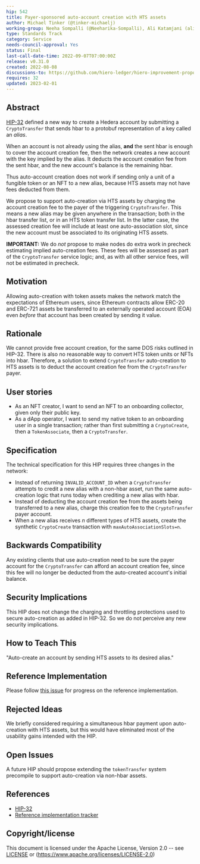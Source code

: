 ```yaml
---
hip: 542
title: Payer-sponsored auto-account creation with HTS assets
author: Michael Tinker (@tinker-michaelj)
working-group: Neeha Sompalli (@Neeharika-Sompalli), Ali Katamjani (ali@swirldslabs.com)
type: Standards Track
category: Service
needs-council-approval: Yes
status: Final
last-call-date-time: 2022-09-07T07:00:00Z
release: v0.31.0
created: 2022-08-08
discussions-to: https://github.com/hiero-ledger/hiero-improvement-proposals/discussions/541
requires: 32
updated: 2023-02-01
---
```


## Abstract

[HIP-32](https://hips.hedera.com/hip/hip-32) defined a new way to create a Hedera account by submitting a `CryptoTransfer` 
that sends hbar to a protobuf representation of a key called an _alias_.

When an account is not already using the alias, **and** the sent hbar is enough to cover the account creation fee, then 
the network creates a new account with the key implied by the alias. It deducts the account creation fee from 
the sent hbar, and the new account's balance is the remaining hbar. 

Thus auto-account creation does not work if sending only a unit of a fungible token or an NFT to a new alias, 
because HTS assets may not have fees deducted from them. 

We propose to support auto-creation via HTS assets by charging the account creation fee to the payer of the triggering 
`CryptoTransfer`. This means a new alias may be given anywhere in the transaction; both in the hbar transfer list, or in 
an HTS token transfer list. In the latter case, the assessed creation fee will include at least one auto-association slot, 
since the new account must be associated to its originating HTS assets.

**IMPORTANT:** We do _not_ propose to make nodes do extra work in precheck estimating implied auto-creation fees. These
fees will be assessed as part of the `CryptoTransfer` service logic; and, as with all other service fees, will not be 
estimated in precheck.

## Motivation

Allowing auto-creation with token assets makes the network match the expectations of Ethereum users, since Ethereum 
contracts allow ERC-20 and ERC-721 assets be transferred to an externally operated account (EOA) even _before_ that 
account has been created by sending it value. 

## Rationale

We cannot provide free account creation, for the same DOS risks outlined in HIP-32. There is also no reasonable way to 
convert HTS token units or NFTs into hbar. Therefore, a solution to extend `CryptoTransfer` auto-creation to 
HTS assets is to deduct the account creation fee from the `CryptoTransfer` payer.

## User stories

- As an NFT creator, I want to send an NFT to an onboarding collector, given only their public key. 
- As a dApp operator, I want to send my native token to an onboarding user in a single transaction; rather
than first submitting a `CryptoCreate`, then a `TokenAssociate`, then a `CryptoTransfer`.
  
## Specification

The technical specification for this HIP requires three changes in the network:
 - Instead of returning `INVALID_ACCOUNT_ID` when a `CryptoTransfer` attempts to credit a new alias
 with a non-hbar asset, run the same auto-creation logic that runs today when crediting a new alias with hbar.
 - Instead of deducting the account creation fee from the assets being transferred to a new 
alias, charge this creation fee to the `CryptoTransfer` payer account.
 - When a new alias receives _n_ different types of HTS assets, create the synthetic `CryptoCreate` 
transaction with `maxAutoAssociationSlots=n`.

## Backwards Compatibility

Any existing clients that use auto-creation need to be sure the payer account for the 
`CryptoTransfer` can afford an account creation fee, since this fee will no longer be deducted
from the auto-created account's initial balance. 

## Security Implications

This HIP does not change the charging and throttling protections used to secure auto-creation as added in HIP-32. 
So we do not perceive any new security implications.

## How to Teach This

"Auto-create an account by sending HTS assets to its desired alias."

## Reference Implementation

Please follow [this issue](https://github.com/hashgraph/hedera-services/issues/3763) for progress
on the reference implementation.

## Rejected Ideas

We briefly considered requiring a simultaneous hbar payment upon auto-creation with HTS assets, but this would have
eliminated most of the usability gains intended with the HIP.

## Open Issues

A future HIP should propose extending the `tokenTransfer` system precompile to support auto-creation via non-hbar assets.

## References

- [HIP-32](https://hips.hedera.com/hip/hip-32)
- [Reference implementation tracker](https://github.com/hashgraph/hedera-services/issues/3763)

## Copyright/license

This document is licensed under the Apache License, Version 2.0 -- see [LICENSE](../LICENSE) or (https://www.apache.org/licenses/LICENSE-2.0)

